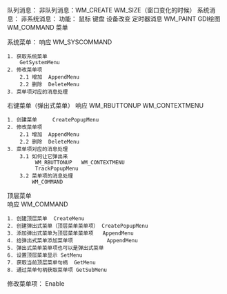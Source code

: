 队列消息：
非队列消息：WM_CREATE WM_SIZE（窗口变化的时候）
系统消息：
非系统消息：
功能：
	鼠标
	键盘
	设备改变
	定时器消息
	WM_PAINT     GDI绘图
	WM_COMMAND   菜单


系统菜单：
	响应   WM_SYSCOMMAND

	1. 获取系统菜单  
		GetSystemMenu
	2. 修改菜单项
		2.1 增加  AppendMenu
		2.2 删除  DeleteMenu
	3. 菜单项对应的消息处理


右键菜单（弹出式菜单）
	响应   WM_RBUTTONUP   WM_CONTEXTMENU

	1. 创建菜单     CreatePopupMenu
	2. 修改菜单项
		2.1 增加  AppendMenu
		2.2 删除  DeleteMenu
	3. 菜单项对应的消息处理
		3.1 如何让它弹出来
			 WM_RBUTTONUP   WM_CONTEXTMENU
			 TrackPopupMenu
		3.2 菜单项的消息处理
			WM_COMMAND

顶层菜单	
	响应   WM_COMMAND

	1. 创建顶层菜单  CreateMenu
	2. 创建弹出式菜单（顶层菜单菜单项） CreatePopupMenu
	3. 添加弹出式菜单为顶层菜单菜单项   AppendMenu
	4. 给弹出式菜单添加菜单项			 AppendMenu
	5. 弹出式菜单菜单项也可以是弹出式菜单 
	6. 设置顶层菜单显示 SetMenu
	7. 获取当前顶层菜单句柄  GetMenu
	8. 通过菜单句柄获取菜单项 GetSubMenu


修改菜单项：
	Enable